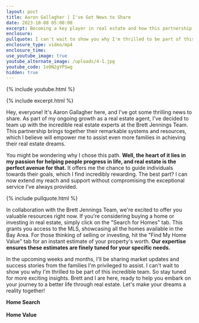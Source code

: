```yaml
---
layout: post
title: Aaron Gallagher | I've Got News to Share
date: 2023-10-08 05:00:00
excerpt: Becoming a key player in real estate and how this partnership benefits you.
enclosure:
pullquote: I can't wait to show you why I'm thrilled to be part of this incredible team.
enclosure_type: video/mp4
enclosure_time:
use_youtube_image: true
youtube_alternate_image: /uploads/4-1.jpg
youtube_code: 1e0N2gYPSwg
hidden: true
---
```

{% include youtube.html %}

{% include excerpt.html %}

Hey, everyone! It's Aaron Gallagher here, and I've got some thrilling news to share. As part of my ongoing growth as a real estate agent, I've decided to team up with the incredible real estate experts at the Brett Jennings Team. This partnership brings together their remarkable systems and resources, which I believe will empower me to assist even more families in achieving their real estate dreams.

You might be wondering why I chose this path. **Well, the heart of it lies in my passion for helping people progress in life, and real estate is the perfect avenue for that.** It offers me the chance to guide individuals towards their goals, which I find incredibly rewarding. The best part? I can now extend my reach and support without compromising the exceptional service I've always provided.

{% include pullquote.html %}

In collaboration with the Brett Jennings Team, we're excited to offer you valuable resources right now. If you're considering buying a home or investing in real estate, simply click on the "Search for Homes" tab. This grants you access to the MLS, showcasing all the homes available in the Bay Area. For those thinking of selling or investing, hit the "Find My Home Value" tab for an instant estimate of your property's worth. **Our expertise ensures these estimates are finely tuned for your specific needs.**

In the upcoming weeks and months, I'll be sharing market updates and success stories from the families I'm privileged to assist. I can't wait to show you why I'm thrilled to be part of this incredible team. So stay tuned for more exciting insights. Brett and I are here, ready to help you embark on your journey to a better life through real estate. Let's make your dreams a reality together!

**Home Search<br><br>Home Value**<br>​​
